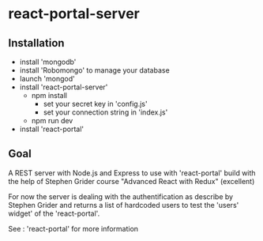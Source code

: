 # react-portal-server

## Installation

* install 'mongodb'
* install 'Robomongo' to manage your database
* launch 'mongod'
* install 'react-portal-server'
  * npm install
    * set your secret key in 'config.js'
    * set your connection string in 'index.js'
  * npm run dev
* install 'react-portal'

## Goal

A REST server with Node.js and Express to use with 'react-portal'
build with the help of Stephen Grider course "Advanced React with Redux" (excellent)

For now the server is dealing with the authentification as describe by Stephen Grider
and returns a list of hardcoded users to test the 'users' widget' of the 'react-portal'. 

See : 'react-portal' for more information





